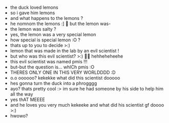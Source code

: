 - the duck loved lemons
- so i gave him lemons
-  and what happens to the lemons ?
- he nomnom the lemons :] 🍋 but the lemon was-
- the lemon was salty ?
- yes, the lemon was a very special lemon
- how special is special lemon :O ? 
- thats up to you to decide >:)
- lemon that was made in the lab by an evil scientist !
- but who was this evil scientist? >:) 👨‍🔬 hehheheheehe
- this evil scientist was named pmis !!!
- but-but the question is... whICh pmis :O
- THERES ONLY ONE IN THIS VERY WORLDDDD :D
- o.o oooooo? kekekke what did this scientist dooooo
- hes gonna turn the duck into a phrogggg 
- ayo? thats pretty cool :> im sure he had someone by his side to help him all the way
- yes thAT MEEEE
- and he loves you very much kekeeke and what did his scientist gf doooo >:)
- hwowo?
